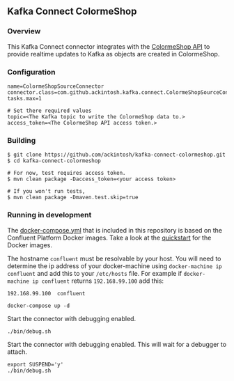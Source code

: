 ## Kafka Connect ColormeShop

### Overview

This Kafka Connect connector integrates with the [ColormeShop API](https://shop-pro.jp/func/api/) to provide realtime updates to Kafka as objects are created in ColormeShop.

### Configuration

```
name=ColormeShopSourceConnector
connector.class=com.github.ackintosh.kafka.connect.ColormeShopSourceConnector
tasks.max=1

# Set there required values
topic=<The Kafka topic to write the ColormeShop data to.>
access_token=<The ColormeShop API access token.>
```

### Building

```
$ git clone https://github.com/ackintosh/kafka-connect-colormeshop.git
$ cd kafka-connect-colormeshop

# For now, test requires access token.
$ mvn clean package -Daccess_token=<your access token>

# If you won't run tests, 
$ mvn clean package -Dmaven.test.skip=true
```

### Running in development


The [docker-compose.yml](docker-compose.yml) that is included in this repository is based on the Confluent Platform Docker
images. Take a look at the [quickstart](http://docs.confluent.io/3.0.1/cp-docker-images/docs/quickstart.html#getting-started-with-docker-client)
for the Docker images. 

The hostname `confluent` must be resolvable by your host. You will need to determine the ip address of your docker-machine using `docker-machine ip confluent` 
and add this to your `/etc/hosts` file. For example if `docker-machine ip confluent` returns `192.168.99.100` add this:

```
192.168.99.100  confluent
```


```
docker-compose up -d
```


Start the connector with debugging enabled.
 
```
./bin/debug.sh
```

Start the connector with debugging enabled. This will wait for a debugger to attach.

```
export SUSPEND='y'
./bin/debug.sh
```
